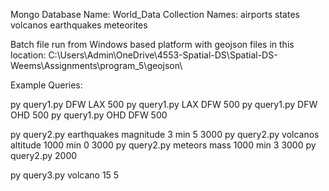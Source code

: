 Mongo Database Name: World_Data
Collection Names:
  airports
  states
  volcanos
  earthquakes
  meteorites
  
  Batch file run from Windows based platform with geojson files in this location:
    C:\Users\Admin\OneDrive\4553-Spatial-DS\Spatial-DS-Weems\Assignments\program_5\geojson\
    
Example Queries:

py query1.py DFW LAX 500
py query1.py LAX DFW 500
py query1.py DFW OHD 500
py query1.py OHD DFW 500

py query2.py earthquakes magnitude 3 min 5 3000
py query2.py volcanos altitude 1000 min 0 3000
py query2.py meteors mass 1000 min 3 3000
py query2.py 2000

py query3.py volcano 15 5

